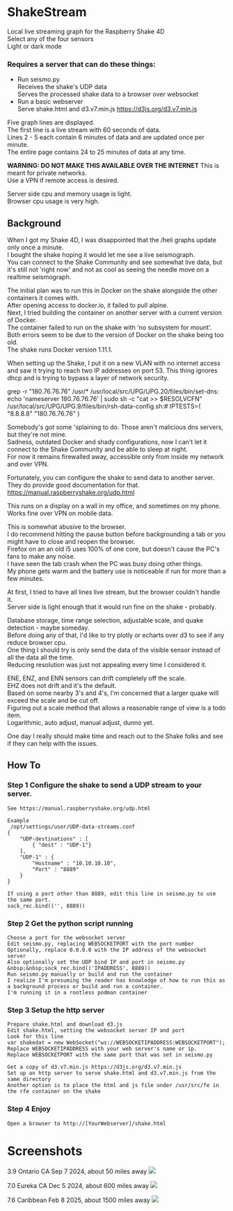 # ShakeStream

Local live streaming graph for the Raspberry Shake 4D  
Select any of the four sensors  
Light or dark mode  

### Requires a server that can do these things:
- Run seismo.py  
		Receives the shake's UDP data  
		Serves the processed shake data to a browser over websocket  
- Run a basic webserver  
		Serve shake.html and d3.v7.min.js https://d3js.org/d3.v7.min.js  

Five graph lines are displayed.  
The first line is a live stream with 60 seconds of data.  
Lines 2 - 5 each contain 6 minutes of data and are updated once per minute.  
The entire page contains 24 to 25 minutes of data at any time.  

**WARNING: DO NOT MAKE THIS AVAILABLE OVER THE INTERNET**
This is meant for private networks.  
Use a VPN if remote access is desired.  

Server side cpu and memory usage is light.  
Browser cpu usage is very high.  

## Background
When I got my Shake 4D, I was disappointed that the /heli graphs update only once a minute.  
I bought the shake hoping it would let me see a live seismograph.  
You can connect to the Shake Community and see somewhat live data, but it's still not 'right now' 
and not as cool as seeing the needle move on a realtime seismograph.  

The initial plan was to run this in Docker on the shake alongside the other containers it comes with.  
After opening access to docker.io, it failed to pull alpine.  
Next, I tried building the container on another server with a current version of Docker.  
The container failed to run on the shake with 'no subsystem for mount'.  
Both errors seem to be due to the version of Docker on the shake being too old.  
The shake runs Docker version 1.11.1.  

When setting up the Shake, I put it on a new VLAN with no internet access and saw it trying
to reach two IP addresses on port 53. This thing ignores dhcp and is trying to bypass a layer of network security.

grep -r "180.76.76.76" /usr/* 
/usr/local/src/UPG/UPG.20/files/bin/set-dns:		echo 'nameserver 180.76.76.76' | sudo sh -c "cat >> $RESOLVCFN"  
/usr/local/src/UPG/UPG.9/files/bin/rsh-data-config.sh:#	IPTESTS=( "8.8.8.8" "180.76.76.76" )  

Somebody's got some 'splaining to do. Those aren't malicious dns servers, but they're not mine.  
Sadness, outdated Docker and shady configurations, now I can't let it connect to the Shake Community and be able to sleep at night.  
For now it remains firewalled away, accessible only from inside my network and over VPN.

Fortunately, you can configure the shake to send data to another server.  
They do provide good documentation for that.  
https://manual.raspberryshake.org/udp.html  

This runs on a display on a wall in my office, and sometimes on my phone. Works fine over VPN on mobile data.  

This is somewhat abusive to the browser.  
I do recommend hitting the pause button before backgrounding a tab or you might have to close and reopen the browser.  
Firefox on an an old i5 uses 100% of one core, but doesn't cause the PC's fans to make any noise.  
I have seen the tab crash when the PC was busy doing other things.  
My phone gets warm and the battery use is noticeable if run for more than a few minutes.   

At first, I tried to have all lines live stream, but the browser couldn't handle it.  
Server side is light enough that it would run fine on the shake - probably.  

Database storage, time range selection, adjustable scale, and quake detection - maybe someday.  
Before doing any of that, I'd like to try plotly or echarts over d3 to see if any reduce browser cpu.  
One thing I should try is only send the data of the visible sensor instead of all the data all the time.  
Reducing resolution was just not appealing every time I considered it.  

ENE, ENZ, and ENN  sensors can drift completely off the scale.  
EHZ does not drift and it's the default.  
Based on some nearby 3's and 4's, I'm concerned that a larger quake will exceed the scale and be cut off.  
Figuring out a scale method that allows a reasonable range of view is a todo item.  
Logarithmic, auto adjust, manual adjust, dunno yet.  

One day I really should make time and reach out to the Shake folks and see if they can help with the issues.  


## How To
### Step 1	Configure the shake to send a UDP stream to your server.
    See https://manual.raspberryshake.org/udp.html

    Example
     /opt/settings/user/UDP-data-streams.conf
    {
        "UDP-destinations" : [
            { "dest" : "UDP-1"}
        ],
        "UDP-1" : {
            "Hostname" : "10.10.10.10",
            "Port" : "8889"
        }
    }
    
    If using a port other than 8889, edit this line in seismo.py to use the same port.  
    sock_rec.bind(('', 8889))

### Step 2 Get the python script running
    Choose a port for the websocket server  
    Edit seismo.py, replacing WEBSOCKETPORT with the port number  
    Optionally, replace 0.0.0.0 with the IP address of the websocket server  
    Also optionally set the UDP bind IP and port in seismo.py  
    &nbsp;&nbsp;sock_rec.bind(('IPADDRESS', 8889))  
    Run seismo.py manually or build and run the container  
    I realize I'm presuming the reader has knowledge of how to run this as a background process or build and run a container.  
    I'm running it in a rootless podman container

### Step 3 Setup the http server
    Prepare shake.html and download d3.js  
    Edit shake.html, setting the websocket server IP and port  
    Look for this line  
    var shakedat = new WebSocket("ws://WEBSOCKETIPADDRESS:WEBSOCKETPORT");  
    Replace WEBSOCKETIPADDRESS with your web server's name or ip.  
    Replace WEBSOCKETPORT with the same port that was set in seismo.py  
      
    Get a copy of d3.v7.min.js https://d3js.org/d3.v7.min.js  
    Set up an http server to serve shake.html and d3.v7.min.js from the same directory  
    Another option is to place the html and js file under /usr/src/fe in the rfe container on the shake

### Step 4 Enjoy
    Open a browser to http://[YourWebserver]/shake.html

# Screenshots
3.9 Ontario CA Sep 7 2024, about 50 miles away
![](images/CA_Ontario_3_9_2024-09-07.jpeg)

7.0 Eureka CA Dec 5 2024, about 600 miles away
![](images/CA_Eureka_7_2024-12-05.png)

7.6 Caribbean Feb 8 2025, about 1500 miles away
![](images/Caribbean_7_6_2025-02-08.png)
